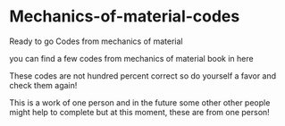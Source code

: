 # Mechanics-of-material-codes
Ready to go Codes from mechanics of material


you can find a few codes from mechanics of material book in here

These codes are not hundred percent correct so do yourself a favor and check them again!

This is a work of one person and in the future some other other people might help to complete but at this moment, these are from one person!
